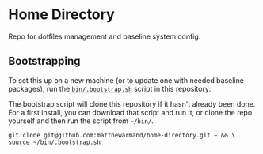 # Home Directory

Repo for dotfiles management and baseline system config.

## Bootstrapping

To set this up on a new machine (or to update one with needed baseline packages),
run the [`bin/.bootstrap.sh`](bin/.bootstrap.sh) script in this repository:

The bootstrap script will clone this repository if it hasn't already been done.
For a first install, you can download that script and run it, or clone the repo
yourself and then run the script from `~/bin/`.

```shell
git clone git@github.com:matthewarmand/home-directory.git ~ && \
source ~/bin/.bootstrap.sh
```
